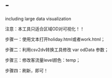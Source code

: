 # -
including  large data visualization

注意：本工具只适合区域OD对可视化！！


步骤一：使用文本打开holiday.html或者work.html；

步骤二：利用csv2dv转换工具修改 var odData 参数；

步骤三：修改客流量level颜色：temp；

步骤四：刷新，即可！


